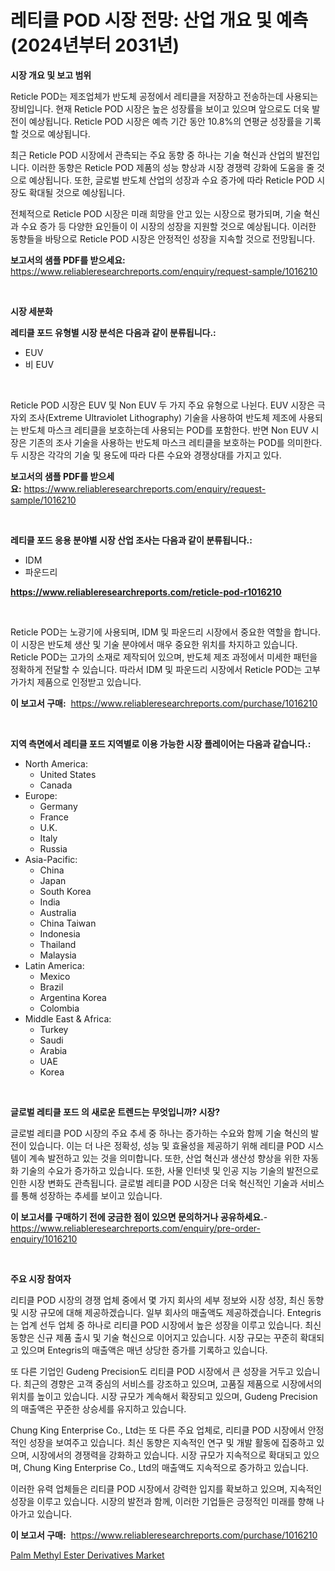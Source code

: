 <p><h1>레티클 POD 시장 전망: 산업 개요 및 예측 (2024년부터 2031년)</h1></p><p><strong>시장 개요 및 보고 범위</strong></p>
<p><p>Reticle POD는 제조업체가 반도체 공정에서 레티클을 저장하고 전송하는데 사용되는 장비입니다. 현재 Reticle POD 시장은 높은 성장률을 보이고 있으며 앞으로도 더욱 발전이 예상됩니다. Reticle POD 시장은 예측 기간 동안 10.8%의 연평균 성장률을 기록할 것으로 예상됩니다.</p><p>최근 Reticle POD 시장에서 관측되는 주요 동향 중 하나는 기술 혁신과 산업의 발전입니다. 이러한 동향은 Reticle POD 제품의 성능 향상과 시장 경쟁력 강화에 도움을 줄 것으로 예상됩니다. 또한, 글로벌 반도체 산업의 성장과 수요 증가에 따라 Reticle POD 시장도 확대될 것으로 예상됩니다.</p><p>전체적으로 Reticle POD 시장은 미래 희망을 안고 있는 시장으로 평가되며, 기술 혁신과 수요 증가 등 다양한 요인들이 이 시장의 성장을 지원할 것으로 예상됩니다. 이러한 동향들을 바탕으로 Reticle POD 시장은 안정적인 성장을 지속할 것으로 전망됩니다.</p></p>
<p><strong>보고서의 샘플 PDF를 받으세요:</strong> <a href="https://www.reliableresearchreports.com/enquiry/request-sample/1016210">https://www.reliableresearchreports.com/enquiry/request-sample/1016210</a></p>
<p>&nbsp;</p>
<p><strong>시장 세분화</strong></p>
<p><strong>레티클 포드 유형별 시장 분석은 다음과 같이 분류됩니다.:</strong></p>
<p><ul><li>EUV</li><li>비 EUV</li></ul></p>
<p>&nbsp;</p>
<p><p>Reticle POD 시장은 EUV 및 Non EUV 두 가지 주요 유형으로 나뉜다. EUV 시장은 극자외 조사(Extreme Ultraviolet Lithography) 기술을 사용하여 반도체 제조에 사용되는 반도체 마스크 레티클을 보호하는데 사용되는 POD를 포함한다. 반면 Non EUV 시장은 기존의 조사 기술을 사용하는 반도체 마스크 레티클을 보호하는 POD를 의미한다. 두 시장은 각각의 기술 및 용도에 따라 다른 수요와 경쟁상대를 가지고 있다.</p></p>
<p><strong>보고서의 샘플 PDF를 받으세요:</strong>&nbsp;<a href="https://www.reliableresearchreports.com/enquiry/request-sample/1016210">https://www.reliableresearchreports.com/enquiry/request-sample/1016210</a></p>
<p>&nbsp;</p>
<p><strong> 레티클 포드 응용 분야별 시장 산업 조사는 다음과 같이 분류됩니다.:</strong></p>
<p><ul><li>IDM</li><li>파운드리</li></ul></p>
<p><strong><a href="https://www.reliableresearchreports.com/reticle-pod-r1016210">https://www.reliableresearchreports.com/reticle-pod-r1016210</a></strong></p>
<p>&nbsp;</p>
<p><p>Reticle POD는 노광기에 사용되며, IDM 및 파운드리 시장에서 중요한 역할을 합니다. 이 시장은 반도체 생산 및 기술 분야에서 매우 중요한 위치를 차지하고 있습니다. Reticle POD는 고가의 소재로 제작되어 있으며, 반도체 제조 과정에서 미세한 패턴을 정확하게 전달할 수 있습니다. 따라서 IDM 및 파운드리 시장에서 Reticle POD는 고부가가치 제품으로 인정받고 있습니다.</p></p>
<p><strong>이 보고서 구매:</strong>&nbsp; <a href="https://www.reliableresearchreports.com/purchase/1016210">https://www.reliableresearchreports.com/purchase/1016210</a></p>
<p>&nbsp;</p>
<p><strong>지역 측면에서 레티클 포드 지역별로 이용 가능한 시장 플레이어는 다음과 같습니다.:</strong></p>
<p><ul>
    <li>
        North America:
        <ul>
            <li>United States</li>
            <li>Canada</li>
        </ul>
    </li>
    <li>
        Europe:
        <ul>
            <li>Germany</li>
            <li>France</li>
            <li>U.K.</li>
            <li>Italy</li>
            <li>Russia</li>
        </ul>
    </li>
    <li>
        Asia-Pacific:
        <ul>
            <li>China</li>
            <li>Japan</li>
            <li>South Korea</li>
            <li>India</li>
            <li>Australia</li>
            <li>China Taiwan</li>
            <li>Indonesia</li>
            <li>Thailand</li>
            <li>Malaysia</li>
        </ul>
    </li>
    <li>
        Latin America:
        <ul>
            <li>Mexico</li>
            <li>Brazil</li>
            <li>Argentina Korea</li>
            <li>Colombia</li>
        </ul>
    </li>
    <li>
        Middle East & Africa:
        <ul>
            <li>Turkey</li>
            <li>Saudi</li>
            <li>Arabia</li>
            <li>UAE</li>
            <li>Korea</li>
        </ul>
    </li>
    </ul></p>
<p>&nbsp;</p>
<p><strong>글로벌 레티클 포드 의 새로운 트렌드는 무엇입니까? 시장?</strong></p>
<p><p>글로벌 레티클 POD 시장의 주요 추세 중 하나는 증가하는 수요와 함께 기술 혁신의 발전이 있습니다. 이는 더 나은 정확성, 성능 및 효율성을 제공하기 위해 레티클 POD 시스템이 계속 발전하고 있는 것을 의미합니다. 또한, 산업 혁신과 생산성 향상을 위한 자동화 기술의 수요가 증가하고 있습니다. 또한, 사물 인터넷 및 인공 지능 기술의 발전으로 인한 시장 변화도 관측됩니다. 글로벌 레티클 POD 시장은 더욱 혁신적인 기술과 서비스를 통해 성장하는 추세를 보이고 있습니다.</p></p>
<p><strong>이 보고서를 구매하기 전에 궁금한 점이 있으면 문의하거나 공유하세요.</strong>- <a href="https://www.reliableresearchreports.com/enquiry/pre-order-enquiry/1016210">https://www.reliableresearchreports.com/enquiry/pre-order-enquiry/1016210</a></p>
<p>&nbsp;</p>
<p><strong>주요 시장 참여자</strong></p>
<p><p>리티클 POD 시장의 경쟁 업체 중에서 몇 가지 회사의 세부 정보와 시장 성장, 최신 동향 및 시장 규모에 대해 제공하겠습니다. 일부 회사의 매출액도 제공하겠습니다. Entegris는 업계 선두 업체 중 하나로 리티클 POD 시장에서 높은 성장을 이루고 있습니다. 최신 동향은 신규 제품 출시 및 기술 혁신으로 이어지고 있습니다. 시장 규모는 꾸준히 확대되고 있으며 Entegris의 매출액은 매년 상당한 증가를 기록하고 있습니다.</p><p>또 다른 기업인 Gudeng Precision도 리티클 POD 시장에서 큰 성장을 거두고 있습니다. 최근의 경향은 고객 중심의 서비스를 강조하고 있으며, 고품질 제품으로 시장에서의 위치를 높이고 있습니다. 시장 규모가 계속해서 확장되고 있으며, Gudeng Precision의 매출액은 꾸준한 상승세를 유지하고 있습니다.</p><p>Chung King Enterprise Co., Ltd는 또 다른 주요 업체로, 리티클 POD 시장에서 안정적인 성장을 보여주고 있습니다. 최신 동향은 지속적인 연구 및 개발 활동에 집중하고 있으며, 시장에서의 경쟁력을 강화하고 있습니다. 시장 규모가 지속적으로 확대되고 있으며, Chung King Enterprise Co., Ltd의 매출액도 지속적으로 증가하고 있습니다.</p><p>이러한 유력 업체들은 리티클 POD 시장에서 강력한 입지를 확보하고 있으며, 지속적인 성장을 이루고 있습니다. 시장의 발전과 함께, 이러한 기업들은 긍정적인 미래를 향해 나아가고 있습니다.</p></p>
<p><strong>이 보고서 구매:</strong>&nbsp;&nbsp;<a href="https://www.reliableresearchreports.com/purchase/1016210">https://www.reliableresearchreports.com/purchase/1016210</a></p>
<p><p><a href="https://nifty-kite-d51.notion.site/Palm-Methyl-Ester-Derivatives-Market-Outlook-Industry-Overview-and-Forecast-2024-to-2031-38e4bdc146dc4e63bdb932ade108f290">Palm Methyl Ester Derivatives Market</a></p></p>